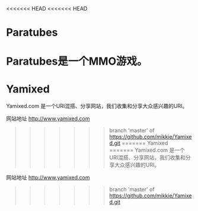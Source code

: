 <<<<<<< HEAD
<<<<<<< HEAD
# Paratubes
Paratubes是一个MMO游戏。
=======
Yamixed
=======
Yamixed.com 是一个URI混搭、分享网站，我们收集和分享大众感兴趣的URI。

网站地址 http://www.yamixed.com
>>>>>>> branch 'master' of https://github.com/mikkie/Yamixed.git
=======
Yamixed
=======
Yamixed.com 是一个URI混搭、分享网站，我们收集和分享大众感兴趣的URI。

网站地址 http://www.yamixed.com
>>>>>>> branch 'master' of https://github.com/mikkie/Yamixed.git
